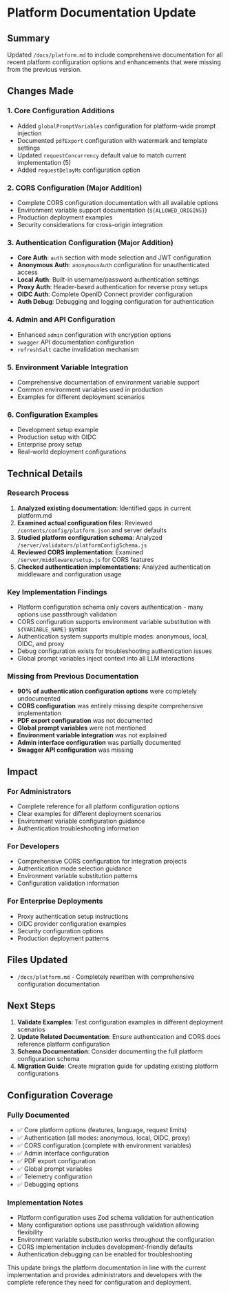 # Platform Documentation Update

## Summary

Updated `/docs/platform.md` to include comprehensive documentation for all recent platform configuration options and enhancements that were missing from the previous version.

## Changes Made

### 1. **Core Configuration Additions**
- Added `globalPromptVariables` configuration for platform-wide prompt injection
- Documented `pdfExport` configuration with watermark and template settings
- Updated `requestConcurrency` default value to match current implementation (5)
- Added `requestDelayMs` configuration option

### 2. **CORS Configuration (Major Addition)**
- Complete CORS configuration documentation with all available options
- Environment variable support documentation (`${ALLOWED_ORIGINS}`)
- Production deployment examples
- Security considerations for cross-origin integration

### 3. **Authentication Configuration (Major Addition)**
- **Core Auth**: `auth` section with mode selection and JWT configuration
- **Anonymous Auth**: `anonymousAuth` configuration for unauthenticated access
- **Local Auth**: Built-in username/password authentication settings
- **Proxy Auth**: Header-based authentication for reverse proxy setups
- **OIDC Auth**: Complete OpenID Connect provider configuration
- **Auth Debug**: Debugging and logging configuration for authentication

### 4. **Admin and API Configuration**
- Enhanced `admin` configuration with encryption options
- `swagger` API documentation configuration
- `refreshSalt` cache invalidation mechanism

### 5. **Environment Variable Integration**
- Comprehensive documentation of environment variable support
- Common environment variables used in production
- Examples for different deployment scenarios

### 6. **Configuration Examples**
- Development setup example
- Production setup with OIDC
- Enterprise proxy setup
- Real-world deployment configurations

## Technical Details

### Research Process
1. **Analyzed existing documentation**: Identified gaps in current platform.md
2. **Examined actual configuration files**: Reviewed `/contents/config/platform.json` and server defaults
3. **Studied platform configuration schema**: Analyzed `/server/validators/platformConfigSchema.js`
4. **Reviewed CORS implementation**: Examined `/server/middleware/setup.js` for CORS features
5. **Checked authentication implementations**: Analyzed authentication middleware and configuration usage

### Key Implementation Findings
- Platform configuration schema only covers authentication - many options use passthrough validation
- CORS configuration supports environment variable substitution with `${VARIABLE_NAME}` syntax
- Authentication system supports multiple modes: anonymous, local, OIDC, and proxy
- Debug configuration exists for troubleshooting authentication issues
- Global prompt variables inject context into all LLM interactions

### Missing from Previous Documentation
- **90% of authentication configuration options** were completely undocumented
- **CORS configuration** was entirely missing despite comprehensive implementation
- **PDF export configuration** was not documented
- **Global prompt variables** were not mentioned
- **Environment variable integration** was not explained
- **Admin interface configuration** was partially documented
- **Swagger API configuration** was missing

## Impact

### For Administrators
- Complete reference for all platform configuration options
- Clear examples for different deployment scenarios  
- Environment variable configuration guidance
- Authentication troubleshooting information

### For Developers
- Comprehensive CORS configuration for integration projects
- Authentication mode selection guidance
- Environment variable substitution patterns
- Configuration validation information

### For Enterprise Deployments
- Proxy authentication setup instructions
- OIDC provider configuration examples
- Security configuration options
- Production deployment patterns

## Files Updated

- `/docs/platform.md` - Completely rewritten with comprehensive configuration documentation

## Next Steps

1. **Validate Examples**: Test configuration examples in different deployment scenarios
2. **Update Related Documentation**: Ensure authentication and CORS docs reference platform configuration
3. **Schema Documentation**: Consider documenting the full platform configuration schema
4. **Migration Guide**: Create migration guide for updating existing platform configurations

## Configuration Coverage

### Fully Documented
- ✅ Core platform options (features, language, request limits)
- ✅ Authentication (all modes: anonymous, local, OIDC, proxy)
- ✅ CORS configuration (complete with environment variables)
- ✅ Admin interface configuration
- ✅ PDF export configuration
- ✅ Global prompt variables
- ✅ Telemetry configuration
- ✅ Debugging options

### Implementation Notes
- Platform configuration uses Zod schema validation for authentication
- Many configuration options use passthrough validation allowing flexibility
- Environment variable substitution works throughout the configuration
- CORS implementation includes development-friendly defaults
- Authentication debugging can be enabled for troubleshooting

This update brings the platform documentation in line with the current implementation and provides administrators and developers with the complete reference they need for configuration and deployment.